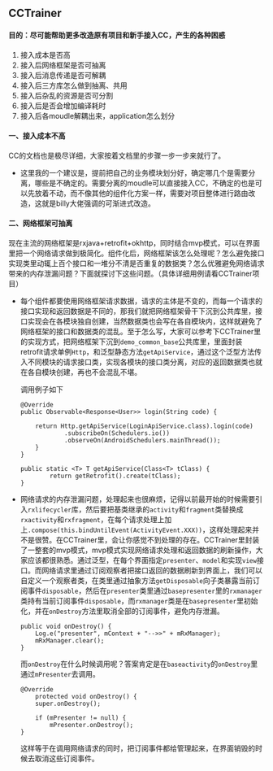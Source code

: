 
## CCTrainer

#### 目的：尽可能帮助更多改造原有项目和新手接入CC，产生的各种困惑

1. 接入成本是否高
2. 接入后网络框架是否可抽离
3. 接入后消息传递是否可解耦
4. 接入后三方库怎么做到抽离、共用
5. 接入后杂乱的资源是否可分割
6. 接入后是否会增加编译耗时
7. 接入后各moudle解耦出来，application怎么划分

#### 一、接入成本不高

CC的文档也是极尽详细，大家按着文档里的步骤一步一步来就行了。

- 这里我的一个建议是，提前把自己的业务模块划分好，确定哪几个是需要分离，哪些是不确定的。需要分离的moudle可以直接接入CC，不确定的也是可以先放着不动，而不像其他的组件化方案一样，需要对项目整体进行路由改造，这就是billy大佬强调的可渐进式改造。

#### 二、网络框架可抽离

现在主流的网络框架是rxjava+retrofit+okhttp，同时结合mvp模式，可以在界面里把一个网络请求做到极简化。组件化后，网络框架该怎么处理呢？怎么避免接口实现类里动辄上百个接口和一堆分不清是否重复的数据类？怎么优雅避免网络请求带来的内存泄漏问题？下面就探讨下这些问题。（具体详细用例请看CCTrainer项目）

- 每个组件都要使用网络框架请求数据，请求的主体是不变的，而每一个请求的接口实现和返回数据是不同的，那我们就把网络框架骨干下沉到公共库里，接口实现会在各模块独自创建，当然数据类也会写在各自模块内，这样就避免了网络框架的接口和数据类的混乱。至于怎么写，大家可以参考下CCTrainer里的实现方式，把网络框架下沉到`demo_common_base`公共库里，里面封装retrofit请求单例`Http`，和泛型静态方法`getApiService`，通过这个泛型方法传入不同模块的请求接口类，实现各模块的接口类分离，对应的返回数据类也就在各自模块创建，再也不会混乱不堪。  

	调用例子如下

	```
	@Override
    public Observable<Response<User>> login(String code) {

        return Http.getApiService(LoginApiService.class).login(code)
                .subscribeOn(Schedulers.io())
                .observeOn(AndroidSchedulers.mainThread());
	    }
	}
	```
	
	```
	public static <T> T getApiService(Class<T> tClass) {
	        return getRetrofit().create(tClass);
	}
	```  
	  
	  


- 网络请求的内存泄漏问题，处理起来也很麻烦，记得以前最开始的时候需要引入`rxlifecycler`库，然后要把基类继承的`activity`和`fragment`类替换成`rxactivity`和`rxfragment`，在每个请求处理上加上`.compose(this.bindUntilEvent(ActivityEvent.XXX))`，这样处理起来并不是很赞。在CCTrainer里，会让你感觉不到处理的存在。CCTrainer里封装了一整套的mvp模式，mvp模式实现网络请求处理和返回数据的刷新操作，大家应该都很熟悉。通过泛型，在每个界面指定`presenter`、`model`和实现`view`接口。而网络请求里通过订阅观察者把接口返回的数据刷新到界面上，我们可以自定义一个观察者类，在类里通过抽象方法`getDisposable`向子类暴露当前订阅事件`disposable`，然后在`presenter`类里通过`basepresenter`里的`rxmanager`类持有当前订阅事件`disposable`，而`rxmanager`类是在`basepresenter`里初始化，并在`onDestroy`方法里取消全部的订阅事件，避免内存泄漏。
 
	```
	public void onDestroy() {
	    Log.e("presenter", mContext + "-->>" + mRxManager);
	    mRxManager.clear();
	}
	```
	而`onDestroy`在什么时候调用呢？答案肯定是在`baseactivity`的`onDestroy`里通过`mPresenter`去调用。

	```
	@Override
    	protected void onDestroy() {
		super.onDestroy();

		if (mPresenter != null) {
		    mPresenter.onDestroy();
	}
	
    ```
	
	这样等于在调用网络请求的同时，把订阅事件都给管理起来，在界面销毁的时候去取消这些订阅事件。


